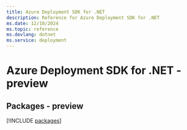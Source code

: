 ```yaml
---
title: Azure Deployment SDK for .NET
description: Reference for Azure Deployment SDK for .NET
ms.date: 12/10/2024
ms.topic: reference
ms.devlang: dotnet
ms.service: deployment
---
```

# Azure Deployment SDK for .NET - preview
## Packages - preview
[!INCLUDE [packages](deployment-index.md)]